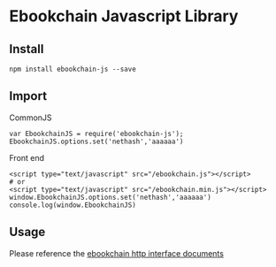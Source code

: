 # Ebookchain Javascript Library

## Install

```
npm install ebookchain-js --save
```

## Import

CommonJS

```
var EbookchainJS = require('ebookchain-js');
EbookchainJS.options.set('nethash','aaaaaa')
```

Front end

```
<script type="text/javascript" src="/ebookchain.js"></script>
# or
<script type="text/javascript" src="/ebookchain.min.js"></script>
window.EbookchainJS.options.set('nethash','aaaaaa')
console.log(window.EbookchainJS)
```



## Usage

Please reference the [ebookchain http interface documents](https://github.com/Ebookchain/docs/blob/master/ebookchain_http_interface.md)
